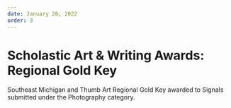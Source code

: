 ```yaml
---
date: January 28, 2022
order: 3
---
```


# Scholastic Art & Writing Awards: Regional Gold Key

Southeast Michigan and Thumb Art Regional Gold Key awarded to Signals submitted under the Photography category.
